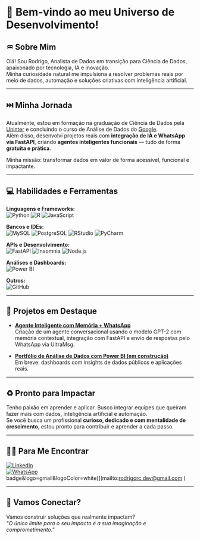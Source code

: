 # 👋 Bem-vindo ao meu Universo de Desenvolvimento!

## ♒ Sobre Mim  
Olá! Sou Rodrigo, Analista de Dados em transição para Ciência de Dados, apaixonado por tecnologia, IA e inovação.  
Minha curiosidade natural me impulsiona a resolver problemas reais por meio de dados, automação e soluções criativas com inteligência artificial.

---

## ⏭️ Minha Jornada  
Atualmente, estou em formação na graduação de Ciência de Dados pela [Uninter](https://www.uninter.com/graduacao-ead/ciencia-de-dados-2/) e concluindo o curso de Análise de Dados do [Google](https://www.coursera.org/professional-certificates/google-data-analytics).  
Além disso, desenvolvi projetos reais com **integração de IA e WhatsApp via FastAPI**, criando **agentes inteligentes funcionais** — tudo de forma **gratuita e prática**.

Minha missão: transformar dados em valor de forma acessível, funcional e impactante.

---

## 💻 Habilidades e Ferramentas

**Linguagens e Frameworks:**  
![Python](https://img.shields.io/badge/Python-3776AB?style=for-the-badge&logo=python&logoColor=white)
![R](https://img.shields.io/badge/R-276DC3?style=for-the-badge&logo=r&logoColor=white)
![JavaScript](https://img.shields.io/badge/JavaScript-F7DF1E?style=for-the-badge&logo=javascript&logoColor=black)

**Bancos e IDEs:**  
![MySQL](https://img.shields.io/badge/MySQL-005C84?style=for-the-badge&logo=mysql&logoColor=white)
![PostgreSQL](https://img.shields.io/badge/PostgreSQL-316192?style=for-the-badge&logo=postgresql&logoColor=white)
![RStudio](https://img.shields.io/badge/RStudio-75AADB?style=for-the-badge&logo=rstudio&logoColor=white)
![PyCharm](https://img.shields.io/badge/PyCharm-000000?style=for-the-badge&logo=pycharm&logoColor=white)

**APIs e Desenvolvimento:**  
![FastAPI](https://img.shields.io/badge/FastAPI-005571?style=for-the-badge&logo=fastapi)
![Insomnia](https://img.shields.io/badge/Insomnia-5849BE?style=for-the-badge&logo=insomnia&logoColor=white)
![Node.js](https://img.shields.io/badge/Node.js-339933?style=for-the-badge&logo=nodedotjs&logoColor=white)

**Análises e Dashboards:**  
![Power BI](https://img.shields.io/badge/PowerBI-F2C811?style=for-the-badge&logo=powerbi&logoColor=black)

**Outros:**  
![GitHub](https://img.shields.io/badge/GitHub-181717?style=for-the-badge&logo=github)

---

## 🧠 Projetos em Destaque

- **[Agente Inteligente com Memória + WhatsApp](https://github.com/Rodrigo-RRC/agente-inteligente-whatsapp)**  
  Criação de um agente conversacional usando o modelo GPT-2 com memória contextual, integração com FastAPI e envio de respostas pelo WhatsApp via UltraMsg.

- **[Portfólio de Análise de Dados com Power BI (em construção)](#)**  
  Em breve: dashboards com insights de dados públicos e aplicações reais.

---

## ♻️ Pronto para Impactar  
Tenho paixão em aprender e aplicar. Busco integrar equipes que queiram fazer mais com dados, inteligência artificial e automação.  
Se você busca um profissional **curioso, dedicado e com mentalidade de crescimento**, estou pronto para contribuir e aprender a cada passo.

---

## 🧑‍💻 Para Me Encontrar  
[![LinkedIn](https://img.shields.io/badge/LinkedIn-0077B5?style=for-the-badge&logo=linkedin)](https://www.linkedin.com/in/rodrigo-ribeiro-datascience)  
[![WhatsApp](https://img.shields.io/badge/WhatsApp-25D366?style=for-the-badge&logo=whatsapp&logoColor=white)](https://wa.me/5547991820339)  
badge&logo=gmail&logoColor=white)](mailto:rodrigorc.dev@gmail.com  )


---

## 🌟 Vamos Conectar?  
Vamos construir soluções que realmente impactam?  
_"O único limite para o seu impacto é a sua imaginação e comprometimento."_